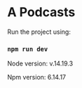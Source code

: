 # A Podcasts

Run the project using:

### `npm run dev`

Node version: v.14.19.3

Npm version: 6.14.17
